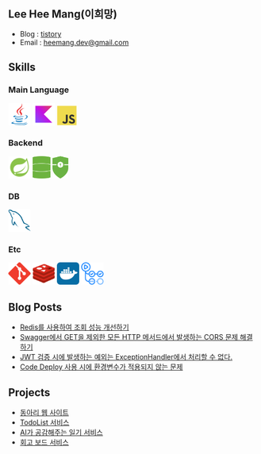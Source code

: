 ## Lee Hee Mang(이희망)
- Blog : [tistory](https://server-technology.tistory.com/)
- Email : heemang.dev@gmail.com

## Skills
###  Main Language
<div>
  <img src="https://github.com/heemanglee/heemanglee/blob/main/icons/Java.png" alt="java" height="45px"/>
  <img src="https://github.com/heemanglee/heemanglee/blob/main/icons/kotlin.png" alt="kotlin" height="45px"/>
  <img src="https://github.com/heemanglee/heemanglee/blob/main/icons/javascript.png" alt="javascript" height="40px"/>
</div>

### Backend
<div>
  <img src="https://github.com/heemanglee/heemanglee/blob/main/icons/spring.png" alt="spring" height="45px"/>
  <img src="https://github.com/heemanglee/heemanglee/blob/main/icons/spring-jpa.png" alt="spring-jpa" height="45px"/>
  <img src="https://github.com/heemanglee/heemanglee/blob/main/icons/spring-security.png" alt="spring-security" height="45px"/>
</div>

### DB
<div>
  <img src="https://github.com/heemanglee/heemanglee/blob/main/icons/mysql.png" alt="mysql" height="45px"/>
</div>

### Etc
<div>
  <img src="https://github.com/heemanglee/heemanglee/blob/main/icons/git.png" alt="git" height="45px"/>
  <img src="https://github.com/heemanglee/heemanglee/blob/main/icons/redis.png" alt="redis" height="45px"/>
  <img src="https://github.com/heemanglee/heemanglee/blob/main/icons/docker.png" alt="docker" height="45px"/>
  <img src="https://github.com/heemanglee/heemanglee/blob/main/icons/github-actions.png" alt="github-actions" height="45px"/>
</div>
  
## Blog Posts
- <a href="https://server-technology.tistory.com/480"> Redis를 사용하여 조회 성능 개선하기</a>
- <a href="https://server-technology.tistory.com/469"> Swagger에서 GET을 제외한 모든 HTTP 메서드에서 발생하는 CORS 문제 해결하기</a>
- <a href="https://server-technology.tistory.com/462"> JWT 검증 시에 발생하는 예외는 ExceptionHandler에서 처리할 수 없다.</a>
- <a href="https://server-technology.tistory.com/460"> Code Deploy 사용 시에 환경변수가 적용되지 않는 문제</a>

## Projects
- <a href="https://github.com/donga-it-club/damoa-be"> 동아리 웹 사이트</a> 
- <a href="https://github.com/heemanglee/todobuddy-backend"> TodoList 서비스</a> 
- <a href="https://github.com/heemanglee/written-me"> AI가 공감해주는 일기 서비스</a> 
- <a href="https://github.com/donga-it-club/past-foward-backend"> 회고 보드 서비스</a>
